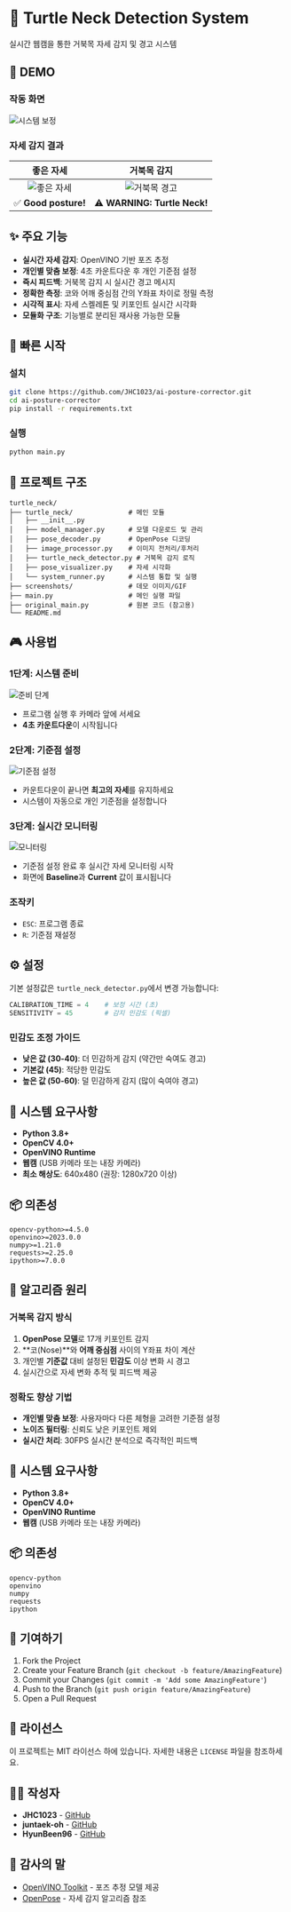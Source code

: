 # 🐢 Turtle Neck Detection System

실시간 웹캠을 통한 거북목 자세 감지 및 경고 시스템

## 📸 DEMO

### 작동 화면
![시스템 보정](screenshots/img3.gif)

### 자세 감지 결과

<div align="center">

| 좋은 자세 | 거북목 감지 |
|:---:|:---:|
| ![좋은 자세](screenshots/img.png) | ![거북목 경고](screenshots/img2.png) |
| ✅ **Good posture!** | ⚠️ **WARNING: Turtle Neck!** |

</div>

## ✨ 주요 기능

- **실시간 자세 감지**: OpenVINO 기반 포즈 추정
- **개인별 맞춤 보정**: 4초 카운트다운 후 개인 기준점 설정
- **즉시 피드백**: 거북목 감지 시 실시간 경고 메시지
- **정확한 측정**: 코와 어깨 중심점 간의 Y좌표 차이로 정밀 측정
- **시각적 표시**: 자세 스켈레톤 및 키포인트 실시간 시각화
- **모듈화 구조**: 기능별로 분리된 재사용 가능한 모듈

## 🚀 빠른 시작

### 설치

```bash
git clone https://github.com/JHC1023/ai-posture-corrector.git
cd ai-posture-corrector
pip install -r requirements.txt
```

### 실행

```bash
python main.py
```

## 📁 프로젝트 구조

```
turtle_neck/
├── turtle_neck/              # 메인 모듈
│   ├── __init__.py
│   ├── model_manager.py      # 모델 다운로드 및 관리
│   ├── pose_decoder.py       # OpenPose 디코딩
│   ├── image_processor.py    # 이미지 전처리/후처리
│   ├── turtle_neck_detector.py # 거북목 감지 로직
│   ├── pose_visualizer.py    # 자세 시각화
│   └── system_runner.py      # 시스템 통합 및 실행
├── screenshots/              # 데모 이미지/GIF
├── main.py                   # 메인 실행 파일
├── original_main.py          # 원본 코드 (참고용)
└── README.md
```

## 🎮 사용법

### 1단계: 시스템 준비
![준비 단계](screenshots/img4.png)
- 프로그램 실행 후 카메라 앞에 서세요
- **4초 카운트다운**이 시작됩니다

### 2단계: 기준점 설정  
![기준점 설정](screenshots/img.png)
- 카운트다운이 끝나면 **최고의 자세**를 유지하세요
- 시스템이 자동으로 개인 기준점을 설정합니다

### 3단계: 실시간 모니터링
![모니터링](screenshots/img3.gif)
- 기준점 설정 완료 후 실시간 자세 모니터링 시작
- 화면에 **Baseline**과 **Current** 값이 표시됩니다

### 조작키
- `ESC`: 프로그램 종료
- `R`: 기준점 재설정

## ⚙️ 설정

기본 설정값은 `turtle_neck_detector.py`에서 변경 가능합니다:

```python
CALIBRATION_TIME = 4    # 보정 시간 (초)
SENSITIVITY = 45        # 감지 민감도 (픽셀)
```

### 민감도 조정 가이드
- **낮은 값 (30-40)**: 더 민감하게 감지 (약간만 숙여도 경고)
- **기본값 (45)**: 적당한 민감도
- **높은 값 (50-60)**: 덜 민감하게 감지 (많이 숙여야 경고)

## 🔧 시스템 요구사항

- **Python 3.8+**
- **OpenCV 4.0+**
- **OpenVINO Runtime**
- **웹캠** (USB 카메라 또는 내장 카메라)
- **최소 해상도**: 640x480 (권장: 1280x720 이상)

## 📦 의존성

```
opencv-python>=4.5.0
openvino>=2023.0.0
numpy>=1.21.0
requests>=2.25.0
ipython>=7.0.0
```

## 🎯 알고리즘 원리

### 거북목 감지 방식
1. **OpenPose 모델**로 17개 키포인트 감지
2. **코(Nose)**와 **어깨 중심점** 사이의 Y좌표 차이 계산
3. 개인별 **기준값** 대비 설정된 **민감도** 이상 변화 시 경고
4. 실시간으로 자세 변화 추적 및 피드백 제공

### 정확도 향상 기법
- **개인별 맞춤 보정**: 사용자마다 다른 체형을 고려한 기준점 설정
- **노이즈 필터링**: 신뢰도 낮은 키포인트 제외
- **실시간 처리**: 30FPS 실시간 분석으로 즉각적인 피드백

## 🔧 시스템 요구사항

- **Python 3.8+**
- **OpenCV 4.0+**
- **OpenVINO Runtime**
- **웹캠** (USB 카메라 또는 내장 카메라)

## 📦 의존성

```
opencv-python
openvino
numpy
requests
ipython
```

## 🤝 기여하기

1. Fork the Project
2. Create your Feature Branch (`git checkout -b feature/AmazingFeature`)
3. Commit your Changes (`git commit -m 'Add some AmazingFeature'`)
4. Push to the Branch (`git push origin feature/AmazingFeature`)
5. Open a Pull Request

## 📄 라이선스

이 프로젝트는 MIT 라이선스 하에 있습니다. 자세한 내용은 `LICENSE` 파일을 참조하세요.

## 👨‍💻 작성자

- **JHC1023** - [GitHub](https://github.com/JHC1023)
- **juntaek-oh** - [GitHub](https://github.com/juntaek-oh)
- **HyunBeen96** - [GitHub](https://github.com/HyunBeen96)

## 🙏 감사의 말

- [OpenVINO Toolkit](https://github.com/openvinotoolkit/openvino) - 포즈 추정 모델 제공
- [OpenPose](https://github.com/CMU-Perceptual-Computing-Lab/openpose) - 자세 감지 알고리즘 참조